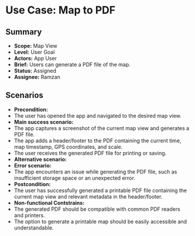 # Use Case: Map to PDF

## Summary

- **Scope:** Map View
- **Level:** User Goal
- **Actors:** App User
- **Brief:** Users can generate a PDF file of the map.
- **Status:** Assigned
- **Assignee:** Ramzan

## Scenarios

- **Precondition:**
- The user has opened the app and navigated to the desired map view.
- **Main success scenario:**
- The app captures a screenshot of the current map view and generates a PDF file.
- The app adds a header/footer to the PDF containing the current time, map timestamp, GPS coordinates, and scale.
- The user receives the generated PDF file for printing or saving.
- **Alternative scenario:**
- **Error scenario:**
- The app encounters an issue while generating the PDF file, such as insufficient storage space or an unexpected error.
- **Postcondition:**
- The user has successfully generated a printable PDF file containing the current map view and relevant metadata in the header/footer.
- **Non-functional Contstrains:**
- The generated PDF should be compatible with common PDF readers and printers.
- The option to generate a printable map should be easily accessible and understandable.

